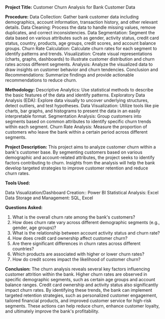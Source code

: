 **Project Title:**
Customer Churn Analysis for Bank Customer Data

**Procedure:**
Data Collection: Gather bank customer data including demographics, account information, transaction history, and other relevant details.
Data Cleaning: Process the data to handle missing values, remove duplicates, and correct inconsistencies.
Data Segmentation: Segment the data based on various attributes such as gender, activity status, credit card status, country, products, age groups, credit scores, and account balance groups.
Churn Rate Calculation: Calculate churn rates for each segment to identify patterns and trends.
Visualization: Create visual representations (charts, graphs, dashboards) to illustrate customer distribution and churn rates across different segments.
Analysis: Analyze the visualized data to draw insights on customer behavior and churn tendencies.
Conclusion and Recommendations: Summarize findings and provide actionable recommendations to reduce churn.

**Methodology:**
Descriptive Analytics: Use statistical methods to describe the basic features of the data and identify patterns.
Exploratory Data Analysis (EDA): Explore data visually to uncover underlying structures, detect outliers, and test hypotheses.
Data Visualization: Utilize tools like pie charts, bar graphs, and histograms to present the data in an easily interpretable format.
Segmentation Analysis: Group customers into segments based on common attributes to identify specific churn trends within each segment.
Churn Rate Analysis: Measure the proportion of customers who leave the bank within a certain period across different segments.


**Project Description:**
This project aims to analyze customer churn within a bank's customer base.
By segmenting customers based on various demographic and account-related attributes, the project seeks to identify factors contributing to churn. 
Insights from the analysis will help the bank develop targeted strategies to improve customer retention and reduce churn rates.

**Tools Used:**

Data Visualization/Dashboard Creation::  Power BI
Statistical Analysis: Excel
Data Storage and Management: SQL, Excel

**Questions Asked:**
1. What is the overall churn rate among the bank's customers?  
2. How does churn rate vary across different demographic segments (e.g., gender, age groups)?
3. What is the relationship between account activity status and churn rate?
4. How does credit card ownership affect customer churn?
5. Are there significant differences in churn rates across different countries?
6. Which products are associated with higher or lower churn rates?
7. How do credit scores impact the likelihood of customer churn?









**Conclusion:**
The churn analysis reveals several key factors influencing customer attrition within the bank.
Higher churn rates are observed in specific demographic segments, such as certain age groups and account balance ranges.
Credit card ownership and activity status also significantly impact churn rates. By identifying these trends, the bank can implement targeted retention strategies, such as personalized customer engagement, tailored financial products, and improved customer service for high-risk segments. 
These actions can help reduce churn, enhance customer loyalty, and ultimately improve the bank's profitability.


